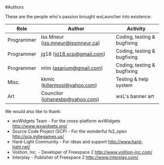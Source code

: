 #Authors

These are the people who's passion brought wxLauncher into existence:

| Role       | Author                              | Activity                    |
|------------|-------------------------------------|-----------------------------|
| Programmer | Iss Mneur (<iss.mneur@issmneur.ca>) | Coding, testing & bugfixing |
| Programmer | jg18 (<jg18.scp@gmail.com>)         | Coding, testing & bugfixing |
| Programmer | m!m (<asarium@gmail.com>)           | Coding, testing & bugfixing |
| Misc.      | kkmic (<killermosi@yahoo.com>)      | Testing & help system       |
| Art        | Councilor (<johanesbp@yahoo.com>)   | wxL's banner art            |

We would also like to thank:

 * wxWidgets Team - For the cross-platform wxWidgets <http://www.wxwidgets.org/>
 * Source Code Project (SCP) - For the wonderful fs2_open <http://scp.indiegames.us/>
 * Hard-Light Community - For ideas and support <http://www.hard-light.net/>
 * Volition, Inc. - Developer of Freespace 2 <http://www.volition-inc.com/>
 * Interplay - Publisher of Freespace 2 <http://www.interplay.com/>

